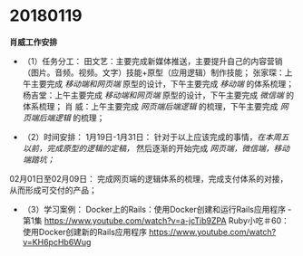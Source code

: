 # 20180119

**肖威工作安排**
- （1）任务分工：
田文艺：主要完成新媒体推送，主要提升自己的内容营销（图片。音频。视频。文字）技能+原型（应用逻辑）制作技能；
张家琛：上午主要完成 *移动端和网页端* 原型的设计，下午主要完成 *移动端* 的体系梳理；
杨吉堂：上午主要完成 *移动端和网页端* 原型的设计，下午主要完成 *微信端* 的体系梳理；
肖  威：上午主要完成 *网页端后端逻辑* 的梳理，下午主要完成 *网页端后端逻辑* 的梳理；

- （2）时间安排：
1月19日-1月31日：
针对于以上应该完成的事情，*在本周五以前，完成原型的逻辑的定稿，*
然后逐渐的开始完成 *网页端，微信端，移动端踏坑；*

02月01日至02月09日：
完成网页端的逻辑体系的梳理，完成支付体系的对接，从而形成可交付的产品；

- （3）学习案例：
Docker上的Rails：使用Docker创建和运行Rails应用程序 - 第1集
https://www.youtube.com/watch?v=a-jcTib9ZPA
Ruby小吃＃60：使用Docker创建新的Rails应用程序
https://www.youtube.com/watch?v=KH6pcHb6Wug
